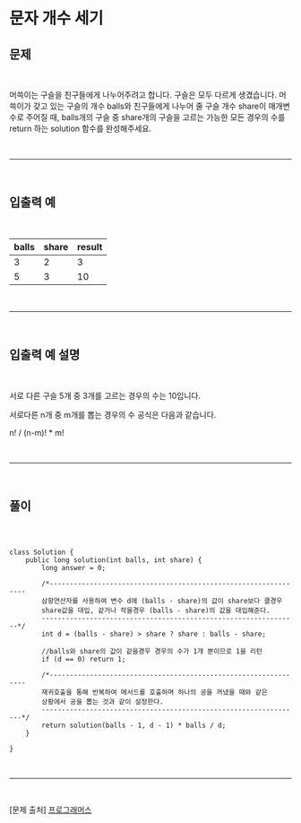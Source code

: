 # 문자 개수 세기

## 문제

<br>

머쓱이는 구슬을 친구들에게 나누어주려고 합니다. 구슬은 모두 다르게 생겼습니다. 머쓱이가 갖고 있는 구슬의 개수 balls와 친구들에게 나누어 줄 구슬 개수 share이 매개변수로 주어질 때, balls개의 구슬 중 share개의 구슬을 고르는 가능한 모든 경우의 수를 return 하는 solution 함수를 완성해주세요.

<br>

- - -

<br>

## 입출력 예

<br>

|balls|share|result|
|---|-------|------|
|3|2|3|
|5|3|10|

<br>

- - -

<br>


## 입출력 예 설명

<br>

서로 다른 구슬 5개 중 3개를 고르는 경우의 수는 10입니다.

서로다른 n개 중 m개를 뽑는 경우의 수 공식은 다음과 같습니다.

n! / (n-m)! * m!

<br>

- - -

<br>

## 풀이

<br>

```

class Solution {
    public long solution(int balls, int share) {
        long answer = 0;

        /*----------------------------------------------------------------
        삼항연산자를 사용하여 변수 d에 (balls - share)의 값이 share보다 클경우
        share값을 대입, 같거나 작을경우 (balls - share)의 값을 대입해준다.
        ----------------------------------------------------------------*/
        int d = (balls - share) > share ? share : balls - share;

        //balls와 share의 값이 같을경우 경우의 수가 1개 뿐이므로 1을 리턴
        if (d == 0) return 1;

        /*----------------------------------------------------------------
        재귀호출을 통해 반복하여 메서드를 호출하며 하나의 공을 꺼냈을 때와 같은
        상황에서 공을 뽑는 것과 같이 설정한다.
        -----------------------------------------------------------------*/
        return solution(balls - 1, d - 1) * balls / d;
    }

}

```
<br>

--- 

<br>

[문제 출처] [프로그래머스](https://school.programmers.co.kr/learn/challenges?order=recent)
